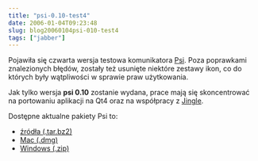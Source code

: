 ```yaml
---
title: "psi-0.10-test4"
date: 2006-01-04T09:23:48
slug: blog20060104psi-010-test4
tags: ["jabber"]
---
```

<html><body><p>Pojawiła się czwarta wersja testowa komunikatora <a href="http://psi-im.org/">Psi</a>.  Poza poprawkami znalezionych błędów, zostały też usunięte niektóre zestawy ikon, co do których były wątpliwości w sprawie praw użytkowania.</p>
<p>Jak tylko wersja <strong>psi 0.10</strong> zostanie wydana, prace mają się skoncentrować na portowaniu aplikacji na Qt4 oraz na współpracy z <a href="http://hedera.linuxnews.pl/_news/2005/12/27/_long/3611.html">Jingle</a>.</p>

<p>Dostępne aktualne pakiety Psi to:</p>

<ul><li><a href="http://prdownloads.sourceforge.net/psi/psi-0.10-test4.tar.bz2?download">źródła (.tar.bz2)</a></li>

<li><a href="http://prdownloads.sourceforge.net/psi/Psi-0.10_test4.dmg?download">Mac (.dmg)</a></li>

<li><a href="http://prdownloads.sourceforge.net/psi/psi-win-0.10-test4.zip?download">Windows (.zip)</a></li>

</ul></body></html>